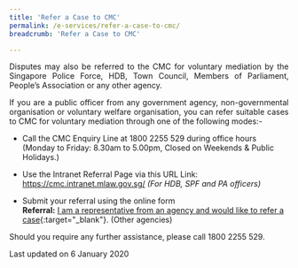 ```yaml
---
title: 'Refer a Case to CMC'
permalink: /e-services/refer-a-case-to-cmc/
breadcrumb: 'Refer a Case to CMC'

---
```



<p style="text-align: justify">Disputes may also be referred to the CMC for voluntary mediation by the Singapore Police Force, HDB, Town Council, Members of Parliament, People’s Association or any other agency.</p>

<p style="text-align: justify">If you are a public officer from any government agency, non-governmental organisation or voluntary welfare organisation, you can refer suitable cases to CMC for voluntary mediation through one of the following modes:-</p>

* Call the CMC Enquiry Line at 1800 2255 529 during office hours (Monday to Friday: 8.30am to 5.00pm, Closed on Weekends & Public Holidays.)

* Use the Intranet Referral Page via this URL Link: https://cmc.intranet.mlaw.gov.sg/ *(For HDB, SPF and PA officers)*

* Submit your referral using the online form <br>**Referral:** [I am a representative from an agency and would like to refer a case](https://form.gov.sg/5dbfebfa1b03c2001911fc19){:target="_blank"}. (Other agencies)

<p style="text-align: justify">Should you require any further assistance, please call 1800 2255 529.</p> 

<p class="right-side-updated">Last updated on 6 January 2020 </p> 
